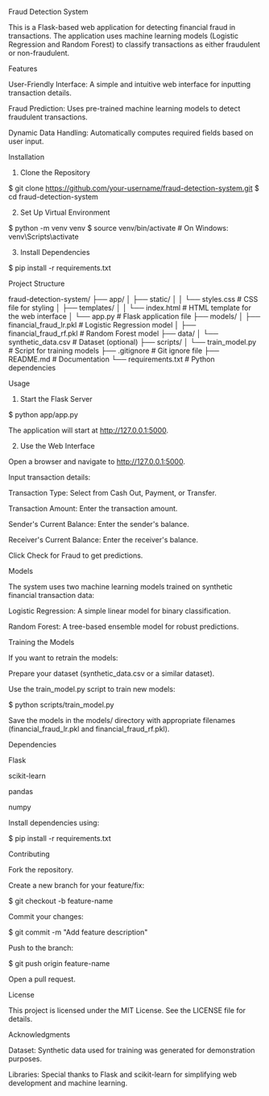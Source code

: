 Fraud Detection System

This is a Flask-based web application for detecting financial fraud in transactions. The application uses machine learning models (Logistic Regression and Random Forest) to classify transactions as either fraudulent or non-fraudulent.

Features

User-Friendly Interface: A simple and intuitive web interface for inputting transaction details.

Fraud Prediction: Uses pre-trained machine learning models to detect fraudulent transactions.

Dynamic Data Handling: Automatically computes required fields based on user input.

Installation

1. Clone the Repository

$ git clone https://github.com/your-username/fraud-detection-system.git
$ cd fraud-detection-system

2. Set Up Virtual Environment

$ python -m venv venv
$ source venv/bin/activate  # On Windows: venv\Scripts\activate

3. Install Dependencies

$ pip install -r requirements.txt

Project Structure

fraud-detection-system/
├── app/
│   ├── static/
│   │   └── styles.css           # CSS file for styling
│   ├── templates/
│   │   └── index.html           # HTML template for the web interface
│   └── app.py                   # Flask application file
├── models/
│   ├── financial_fraud_lr.pkl   # Logistic Regression model
│   ├── financial_fraud_rf.pkl   # Random Forest model
├── data/
│   └── synthetic_data.csv       # Dataset (optional)
├── scripts/
│   └── train_model.py           # Script for training models
├── .gitignore                   # Git ignore file
├── README.md                    # Documentation
└── requirements.txt             # Python dependencies

Usage

1. Start the Flask Server

$ python app/app.py

The application will start at http://127.0.0.1:5000.

2. Use the Web Interface

Open a browser and navigate to http://127.0.0.1:5000.

Input transaction details:

Transaction Type: Select from Cash Out, Payment, or Transfer.

Transaction Amount: Enter the transaction amount.

Sender's Current Balance: Enter the sender's balance.

Receiver's Current Balance: Enter the receiver's balance.

Click Check for Fraud to get predictions.

Models

The system uses two machine learning models trained on synthetic financial transaction data:

Logistic Regression: A simple linear model for binary classification.

Random Forest: A tree-based ensemble model for robust predictions.

Training the Models

If you want to retrain the models:

Prepare your dataset (synthetic_data.csv or a similar dataset).

Use the train_model.py script to train new models:

$ python scripts/train_model.py

Save the models in the models/ directory with appropriate filenames (financial_fraud_lr.pkl and financial_fraud_rf.pkl).

Dependencies

Flask

scikit-learn

pandas

numpy

Install dependencies using:

$ pip install -r requirements.txt

Contributing

Fork the repository.

Create a new branch for your feature/fix:

$ git checkout -b feature-name

Commit your changes:

$ git commit -m "Add feature description"

Push to the branch:

$ git push origin feature-name

Open a pull request.

License

This project is licensed under the MIT License. See the LICENSE file for details.

Acknowledgments

Dataset: Synthetic data used for training was generated for demonstration purposes.

Libraries: Special thanks to Flask and scikit-learn for simplifying web development and machine learning.

